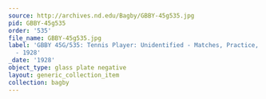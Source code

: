 ```yaml
---
source: http://archives.nd.edu/Bagby/GBBY-45g535.jpg
pid: GBBY-45g535
order: '535'
file_name: GBBY-45g535.jpg
label: 'GBBY 45G/535: Tennis Player: Unidentified - Matches, Practice, and Posed Action
  - 1928'
_date: '1928'
object_type: glass plate negative
layout: generic_collection_item
collection: bagby
---
```

